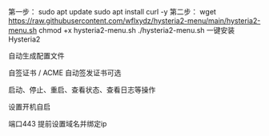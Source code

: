 第一步：
sudo apt update
sudo apt install curl -y
第二步：
wget https://raw.githubusercontent.com/wflxydz/hysteria2-menu/main/hysteria2-menu.sh
chmod +x hysteria2-menu.sh
./hysteria2-menu.sh
一键安装 Hysteria2

自动生成配置文件

自签证书 / ACME 自动签发证书可选

启动、停止、重启、查看状态、查看日志等操作

设置开机自启

端口443
提前设置域名并绑定ip
